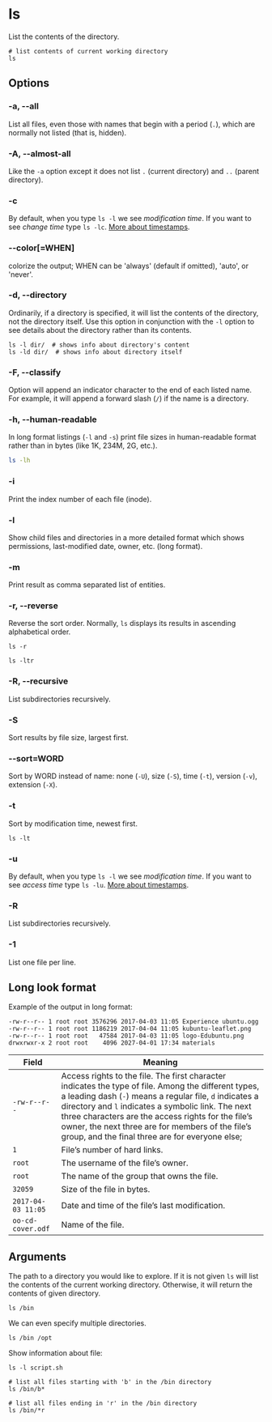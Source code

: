 # ls

List the contents of the directory.

```shell
# list contents of current working directory
ls
```

## Options

### -a, --all

List all files, even those with names that begin with a period (`.`), which are normally
not listed (that is, hidden).

### -A, --almost-all

Like the `-a` option except it does not list `.` (current directory) and `..` (parent
directory).

### -c

By default, when you type `ls -l` we see *modification time*. If you want to see
*change time* type `ls -lc`. [More about timestamps](/linux/timestamps.md).

### --color[=WHEN]

colorize the output; WHEN can be 'always' (default if omitted), 'auto', or 'never'.

### -d, --directory

Ordinarily, if a directory is specified, it will list the contents of the directory, not
the directory itself. Use this option in conjunction with the `-l` option to see details
about the directory rather than its contents.

```shell
ls -l dir/  # shows info about directory's content
ls -ld dir/  # shows info about directory itself
```

### -F, --classify

Option will append an indicator character to the end of each listed name. For example,
it will append a forward slash (`/`) if the name is a directory.

### -h, --human-readable

In long format listings (`-l` and `-s`) print file sizes in human-readable format rather
than in bytes (like 1K, 234M, 2G, etc.).

```bash
ls -lh
```

### -i

Print the index number of each file (inode).

### -l

Show child files and directories in a more detailed format which shows permissions,
last-modified date, owner, etc. (long format).

### -m

Print result as comma separated list of entities.

### -r, --reverse

Reverse the sort order. Normally, `ls` displays its results in ascending alphabetical
order.

```
ls -r

ls -ltr
```

### -R, --recursive

List subdirectories recursively.

### -S

Sort results by file size, largest first.

### --sort=WORD

Sort by WORD instead of name: none (`-U`), size (`-S`), time (`-t`), version (`-v`),
extension (`-X`).

### -t

Sort by modification time, newest first.

```shell
ls -lt
```

### -u

By default, when you type `ls -l` we see *modification time*. If you want to see
*access time* type `ls -lu`. [More about timestamps](/linux/timestamps.md).


### -R

List subdirectories recursively.

### -1

List one file per line.

## Long look format

Example of the output in long format:

```shell
-rw-r--r-- 1 root root 3576296 2017-04-03 11:05 Experience ubuntu.ogg
-rw-r--r-- 1 root root 1186219 2017-04-04 11:05 kubuntu-leaflet.png
-rw-r--r-- 1 root root   47584 2017-04-03 11:05 logo-Edubuntu.png
drwxrwxr-x 2 root root    4096 2027-04-01 17:34 materials
```

| Field              | Meaning                                                                                                                                                                                                                                                                                                                                                                            |
|--------------------|------------------------------------------------------------------------------------------------------------------------------------------------------------------------------------------------------------------------------------------------------------------------------------------------------------------------------------------------------------------------------------|
| `-rw-r--r--`       | Access rights to the file. The first character indicates the type of file. Among the different types, a leading dash (`-`) means a regular file, `d` indicates a directory and `l` indicates a symbolic link. The next three characters are the access rights for the file’s owner, the next three are for members of the file’s group, and the final three are for everyone else; |
| `1`                | File’s number of hard links.                                                                                                                                                                                                                                                                                                                                                       |
| `root`             | The username of the file’s owner.                                                                                                                                                                                                                                                                                                                                                  |
| `root`             | The name of the group that owns the file.                                                                                                                                                                                                                                                                                                                                          |
| `32059`            | Size of the file in bytes.                                                                                                                                                                                                                                                                                                                                                         |
| `2017-04-03 11:05` | Date and time of the file’s last modification.                                                                                                                                                                                                                                                                                                                                     |
| `oo-cd-cover.odf` | Name of the file.                                                                                                                                                                                                                                                                                                                                                                  |

## Arguments

The path to a directory you would like to explore. If it is not given `ls` will list the
contents of the current working directory. Otherwise, it will return the contents of
given directory.

```shell
ls /bin
```

We can even specify multiple directories.

```shell
ls /bin /opt
```

Show information about file:

```shell
ls -l script.sh
```

```shell
# list all files starting with 'b' in the /bin directory
ls /bin/b*

# list all files ending in 'r' in the /bin directory
ls /bin/*r
```
